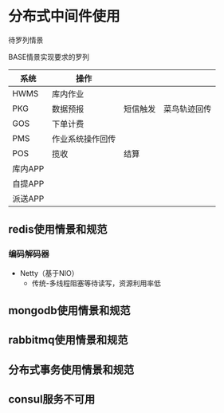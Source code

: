 # 分布式中间件使用

待罗列情景

BASE情景实现要求的罗列

| 系统    | 操作             |          |              |
| ------- | ---------------- | -------- | ------------ |
| HWMS    | 库内作业         |          |              |
| PKG     | 数据预报         | 短信触发 | 菜鸟轨迹回传 |
| GOS     | 下单计费         |          |              |
| PMS     | 作业系统操作回传 |          |              |
| POS     | 揽收             | 结算     |              |
| 库内APP |                  |          |              |
| 自提APP |                  |          |              |
| 派送APP |                  |          |              |



## redis使用情景和规范

### 编码解码器

- Netty（基于NIO）
  - 传统-多线程阻塞等待读写，资源利用率低

## mongodb使用情景和规范



## rabbitmq使用情景和规范

## 分布式事务使用情景和规范

## consul服务不可用





